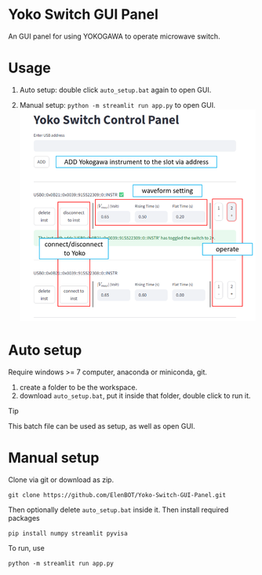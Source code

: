 # Yoko Switch GUI Panel
An GUI panel for using YOKOGAWA to operate microwave switch.

# Usage
1. Auto setup: double click `auto_setup.bat` again to open GUI.

2. Manual setup: `python -m streamlit run app.py` to open GUI.
![alt text](image.png)

# Auto setup
Require windows >= 7 computer, anaconda or miniconda, git.
1. create a folder to be the workspace.
2. download `auto_setup.bat`, put it inside that folder, double click to run it.
> [!Tip]
> This batch file can be used as setup, as well as open GUI.

# Manual setup
Clone via git or download as zip.
```
git clone https://github.com/ElenBOT/Yoko-Switch-GUI-Panel.git
```
Then optionally delete `auto_setup.bat` inside it. Then install required packages
```
pip install numpy streamlit pyvisa
```
To run, use
```
python -m streamlit run app.py
```
